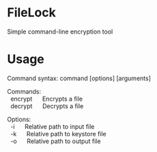 # FileLock
Simple command-line encryption tool

# Usage

Command syntax:
  command [options] [arguments]

Commands:  
&nbsp;&nbsp;encrypt&nbsp;&nbsp;&nbsp;&nbsp;&nbsp;&nbsp;Encrypts a file  
&nbsp;&nbsp;decrypt&nbsp;&nbsp;&nbsp;&nbsp;&nbsp;&nbsp;Decrypts a file  

Options:  
&nbsp;&nbsp;-i&nbsp;&nbsp;&nbsp;&nbsp;&nbsp;&nbsp;Relative path to input file  
&nbsp;&nbsp;-k&nbsp;&nbsp;&nbsp;&nbsp;&nbsp;&nbsp;Relative path to keystore file  
&nbsp;&nbsp;-o&nbsp;&nbsp;&nbsp;&nbsp;&nbsp;&nbsp;Relative path to output file  
